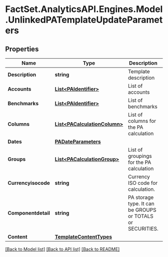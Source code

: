 # FactSet.AnalyticsAPI.Engines.Model.UnlinkedPATemplateUpdateParameters

## Properties

Name | Type | Description | Notes
------------ | ------------- | ------------- | -------------
**Description** | **string** | Template description | [optional] 
**Accounts** | [**List&lt;PAIdentifier&gt;**](PAIdentifier.md) | List of accounts | [optional] 
**Benchmarks** | [**List&lt;PAIdentifier&gt;**](PAIdentifier.md) | List of benchmarks | [optional] 
**Columns** | [**List&lt;PACalculationColumn&gt;**](PACalculationColumn.md) | List of columns for the PA calculation | [optional] 
**Dates** | [**PADateParameters**](PADateParameters.md) |  | [optional] 
**Groups** | [**List&lt;PACalculationGroup&gt;**](PACalculationGroup.md) | List of groupings for the PA calculation | [optional] 
**Currencyisocode** | **string** | Currency ISO code for calculation. | [optional] 
**Componentdetail** | **string** | PA storage type. It can be GROUPS or TOTALS or SECURITIES. | [optional] 
**Content** | [**TemplateContentTypes**](TemplateContentTypes.md) |  | [optional] 

[[Back to Model list]](../README.md#documentation-for-models) [[Back to API list]](../README.md#documentation-for-api-endpoints) [[Back to README]](../README.md)

